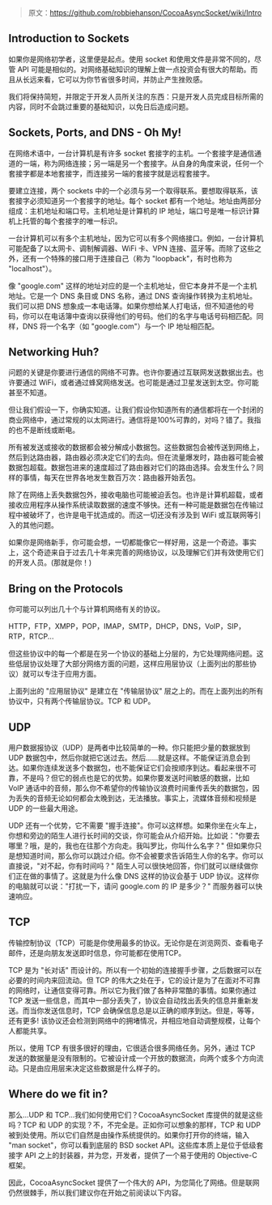 > 原文：<https://github.com/robbiehanson/CocoaAsyncSocket/wiki/Intro>

## Introduction to Sockets

如果你是网络初学者，这里便是起点。使用 socket 和使用文件是非常不同的，尽管 API 可能是相似的。对网络基础知识的理解上做一点投资会有很大的帮助。而且从长远来看，它可以为你节省很多时间，并防止产生挫败感。

我们将保持简短，并限定于开发人员所关注的东西：只是开发人员完成目标所需的内容，同时不会跳过重要的基础知识，以免日后造成问题。

## Sockets, Ports, and DNS - Oh My!

在网络术语中，一台计算机是有许多 socket 套接字的主机。一个套接字是通信通道的一端，称为网络连接；另一端是另一个套接字。从自身的角度来说，任何一个套接字都是本地套接字，而连接另一端的套接字就是远程套接字。

要建立连接，两个 sockets 中的一个必须与另一个取得联系。要想取得联系，该套接字必须知道另一个套接字的地址。每个 socket 都有一个地址。地址由两部分组成：主机地址和端口号。主机地址是计算机的 IP 地址，端口号是唯一标识计算机上托管的每个套接字的唯一标识。

一台计算机可以有多个主机地址，因为它可以有多个网络接口。例如，一台计算机可能配备了以太网卡、调制解调器、WiFi 卡、VPN 连接、蓝牙等。而除了这些之外，还有一个特殊的接口用于连接自己（称为 "loopback"，有时也称为 "localhost"）。

像 "google.com" 这样的地址对应的是一个主机地址，但它本身并不是一个主机地址。它是一个 DNS 条目或 DNS 名称，通过 DNS 查询操作转换为主机地址。我们可以把 DNS 想象成一本电话簿。如果你想给某人打电话，但不知道他的号码，你可以在电话簿中查询以获得他们的号码。他们的名字与电话号码相匹配。同样，DNS 将一个名字（如 "google.com"）与一个 IP 地址相匹配。

## Networking Huh?

问题的关键是你要进行通信的网络不可靠。也许你要通过互联网发送数据出去。也许要通过 WiFi，或者通过蜂窝网络发送。也可能是通过卫星发送到太空。你可能甚至不知道。

但让我们假设一下，你确实知道。让我们假设你知道所有的通信都将在一个封闭的商业网络中，通过常规的以太网进行。通信将是100%可靠的，对吗？错了。我指的也不是断线或断电。

所有被发送或接收的数据都会被分解成小数据包。这些数据包会被传送到网络上，然后到达路由器，路由器必须决定它们的去向。但在流量爆发时，路由器可能会被数据包超载。数据包进来的速度超过了路由器对它们的路由选择。会发生什么？同样的事情，每天在世界各地发生数百万次：路由器开始丢包。

除了在网络上丢失数据包外，接收电脑也可能被迫丢包。也许是计算机超载，或者接收应用程序从操作系统读取数据的速度不够快。还有一种可能是数据包在传输过程中被破坏了，也许是电干扰造成的。而这一切还没有涉及到 WiFi 或互联网等引入的其他问题。

如果你是网络新手，你可能会想，一切都能像它一样好用，这是一个奇迹。事实上，这个奇迹来自于过去几十年来完善的网络协议，以及理解它们并有效使用它们的开发人员。(那就是你！)

## Bring on the Protocols

你可能可以列出几十个与计算机网络有关的协议。

HTTP，FTP，XMPP，POP，IMAP，SMTP，DHCP，DNS，VoIP，SIP，RTP，RTCP...

但这些协议中的每一个都是在另一个协议的基础上分层的，为它处理网络问题。这些低层协议处理了大部分网络方面的问题，这样应用层协议（上面列出的那些协议）就可以专注于应用方面。

上面列出的 "应用层协议" 是建立在 "传输层协议" 层之上的。而在上面列出的所有协议中，只有两个传输层协议。TCP 和 UDP。

## UDP

用户数据报协议（UDP）是两者中比较简单的一种。你只能把少量的数据放到 UDP 数据包中，然后你就把它送过去。然后......就是这样。不能保证消息会到达。如果你连续发送多个数据包，也不能保证它们会按顺序到达。看起来很不可靠，不是吗？但它的弱点也是它的优势。如果你要发送时间敏感的数据，比如 VoIP 通话中的音频，那么你不希望你的传输协议浪费时间重传丢失的数据包，因为丢失的音频无论如何都会太晚到达，无法播放。事实上，流媒体音频和视频是 UDP 的一些最大用途。

UDP 还有一个优势，它不需要 "握手连接"。你可以这样想。如果你坐在火车上，你想和旁边的陌生人进行长时间的交谈，你可能会从介绍开始。比如说："你要去哪里？哦，是的，我也在往那个方向走。我叫罗比，你叫什么名字？" 但如果你只是想知道时间，那么你可以跳过介绍。你不会被要求告诉陌生人你的名字。你可以直接说，"对不起，你有时间吗？" 陌生人可以很快地回答，你们就可以继续做你们正在做的事情了。这就是为什么像 DNS 这样的协议会基于 UDP 协议。这样你的电脑就可以说："打扰一下，请问 google.com 的 IP 是多少？" 而服务器可以快速响应。

## TCP

传输控制协议（TCP）可能是你使用最多的协议。无论你是在浏览网页、查看电子邮件，还是向朋友发送即时信息，你可能都在使用TCP。

TCP 是为 "长对话" 而设计的。所以有一个初始的连接握手步骤，之后数据可以在必要的时间内来回流动。但 TCP 的伟大之处在于，它的设计是为了在面对不可靠的网络时，让通信变得可靠。所以它为我们做了各种非常酷的事情。如果你通过 TCP 发送一些信息，而其中一部分丢失了，协议会自动找出丢失的信息并重新发送。而当你发送信息时，TCP 会确保信息总是以正确的顺序到达。但是，等等，还有更多! 该协议还会检测到网络中的拥堵情况，并相应地自动调整规模，让每个人都能共享。

所以，使用 TCP 有很多很好的理由，它很适合很多网络任务。另外，通过 TCP 发送的数据量是没有限制的。它被设计成一个开放的数据流，向两个或多个方向流动。只是由应用层来决定这些数据是什么样子的。

## Where do we fit in?

那么...UDP 和 TCP...我们如何使用它们？CocoaAsyncSocket 库提供的就是这些吗？TCP 和 UDP 的实现？不，不完全是。正如你可以想象的那样，TCP 和 UDP 被到处使用。所以它们自然是由操作系统提供的。如果你打开你的终端，输入 "man socket"，你可以看到底层的 BSD socket API。这些库本质上是位于低级套接字 API 之上的封装器，并为您，开发者，提供了一个易于使用的 Objective-C 框架。

因此，CocoaAsyncSocket 提供了一个伟大的 API，为您简化了网络。但是联网仍然很棘手，所以我们建议你在开始之前阅读以下内容。



